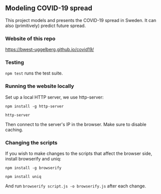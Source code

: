 ## Modeling COVID-19 spread
This project models and presents the COVID-19 spread in Sweden.
It can also (primitively) predict future spread.

### Website of this repo
https://bwest-uggelberg.github.io/covid19/

### Testing
`npm test` runs the test suite.

### Running the website locally
Set up a local HTTP server, we use http-server:

`npm install -g http-server`

`http-server`

Then connect to the server's IP in the browser.
Make sure to disable caching.

### Changing the scripts
If you wish to make changes to the scripts that affect the browser side,
install browserify and uniq:

`npm install -g browserify`

`npm install uniq`

And run `browserify script.js -o browserify.js` after each change.
